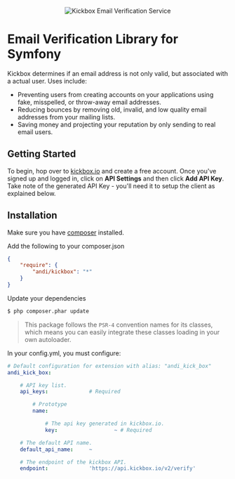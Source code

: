 <p align="center">
  <img src="https://static.kickbox.io/kickbox_github.png" alt="Kickbox Email Verification Service">
  <br>
</p>

# Email Verification Library for Symfony

Kickbox determines if an email address is not only valid, but associated with a actual user. Uses include:

* Preventing users from creating accounts on your applications using fake, misspelled, or throw-away email addresses.
* Reducing bounces by removing old, invalid, and low quality email addresses from your mailing lists.
* Saving money and projecting your reputation by only sending to real email users.

## Getting Started

To begin, hop over to [kickbox.io](http://kickbox.io) and create a free account. Once you've signed up and logged in, click on **API Settings** and then click **Add API Key**. Take note of the generated API Key - you'll need it to setup the client as explained below.

## Installation

Make sure you have [composer](https://getcomposer.org) installed.

Add the following to your composer.json

```json
{
    "require": {
        "andi/kickbox": "*"
    }
}
```

Update your dependencies

```bash
$ php composer.phar update
```

> This package follows the `PSR-4` convention names for its classes, which means you can easily integrate these classes loading in your own autoloader.


In your config.yml, you must configure:

```yaml
# Default configuration for extension with alias: "andi_kick_box"
andi_kick_box:

    # API key list.
    api_keys:             # Required

        # Prototype
        name:

            # The api key generated in kickbox.io.
            key:                  ~ # Required

    # The default API name.
    default_api_name:     ~

    # The endpoint of the kickbox API.
    endpoint:             'https://api.kickbox.io/v2/verify'
```


